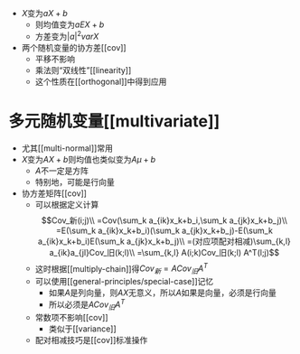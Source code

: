 - $X$变为$aX+b$
  - 则均值变为$aEX+b$
  - 方差变为$|a|^2varX$
- 两个随机变量的协方差[[cov]]
  - 平移不影响
  - 乘法则“双线性”[[linearity]]
  - 这个性质在[[orthogonal]]中得到应用
# 多元随机变量[[multivariate]]
- 尤其[[multi-normal]]常用
- $X$变为$AX+b$则均值也类似变为$A\mu+b$
  - $A$不一定是方阵
  - 特别地，可能是行向量
- 协方差矩阵[[cov]]
  - 可以根据定义计算
   $$Cov_新(i;j)\\
   =Cov(\sum_k a_{ik}x_k+b_i,\sum_k a_{jk}x_k+b_j)\\
   =E(\sum_k a_{ik}x_k+b_i)(\sum_k a_{jk}x_k+b_j)-E(\sum_k a_{ik}x_k+b_i)E(\sum_k a_{jk}x_k+b_j)\\
   =(对应项配对相减)\sum_{k,l} a_{ik}a_{jl}Cov_旧(k;l)\\
   =\sum_{k,l} A(i;k)Cov_旧(k;l) A^T(l;j)$$
  - 这时根据[[multiply-chain]]得$Cov_新 = ACov_旧 A^T$
  - 可以使用[[general-principles/special-case]]记忆
    - 如果$A$是列向量，则$AX$无意义，所以$A$如果是向量，必须是行向量
    - 所以必须是$ACov_旧 A^T$
  - 常数项不影响[[cov]]
    - 类似于[[variance]]
  - 配对相减技巧是[[cov]]标准操作
